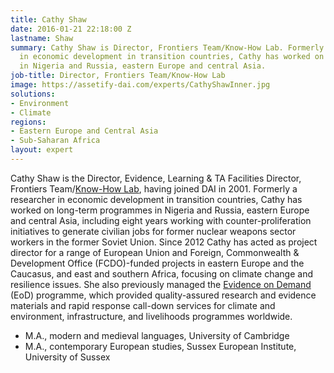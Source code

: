 ```yaml
---
title: Cathy Shaw
date: 2016-01-21 22:18:00 Z
lastname: Shaw
summary: Cathy Shaw is Director, Frontiers Team/Know-How Lab. Formerly a researcher
  in economic development in transition countries, Cathy has worked on long-term programmes
  in Nigeria and Russia, eastern Europe and central Asia.
job-title: Director, Frontiers Team/Know-How Lab
image: https://assetify-dai.com/experts/CathyShawInner.jpg
solutions:
- Environment
- Climate
regions:
- Eastern Europe and Central Asia
- Sub-Saharan Africa
layout: expert
---
```


Cathy Shaw is the Director, Evidence, Learning & TA Facilities Director, Frontiers Team/[Know-How Lab](https://daiknowhowlab-resilience.org/), having joined DAI in 2001. Formerly a researcher in economic development in transition countries, Cathy has worked on long-term programmes in Nigeria and Russia, eastern Europe and central Asia, including eight years working with counter-proliferation initiatives to generate civilian jobs for former nuclear weapons sector workers in the former Soviet Union. Since 2012 Cathy has acted as project director for a range of European Union and Foreign, Commonwealth & Development Office (FCDO)-funded projects in eastern Europe and the Caucasus, and east and southern Africa, focusing on climate change and resilience issues. She also previously managed the [Evidence on Demand](https://www.dai.com/our-work/projects/worldwide-evidence-demand-core-services) (EoD) programme, which provided quality-assured research and evidence materials and rapid response call-down services for climate and environment, infrastructure, and livelihoods programmes worldwide.

* M.A., modern and medieval languages, University of Cambridge
* M.A., contemporary European studies, Sussex European Institute, University of Sussex